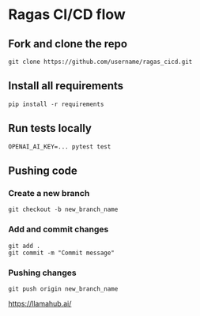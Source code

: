 # Ragas CI/CD flow

## Fork and clone the repo

```
git clone https://github.com/username/ragas_cicd.git
```

## Install all requirements

```
pip install -r requirements
```

## Run tests locally

```
OPENAI_AI_KEY=... pytest test
```

## Pushing code

### Create a new branch

```
git checkout -b new_branch_name
```

### Add and commit changes

```
git add .
git commit -m "Commit message"
```

### Pushing changes

```
git push origin new_branch_name
```

<https://llamahub.ai/>
